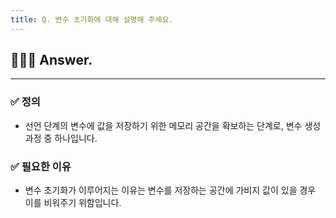 ```yaml
---
title: Q. 변수 초기화에 대해 설명해 주세요.
---
```


## 🧑🏻‍💻 Answer.
---

### ✅ 정의
- 선언 단계의 변수에 값을 저장하기 위한 메모리 공간을 확보하는 단계로, 변수 생성 과정 중 하나입니다.

### ✅ 필요한 이유
- 변수 초기화가 이루어지는 이유는 변수를 저장하는 공간에 가비지 값이 있을 경우 이를 비워주기 위함입니다.

